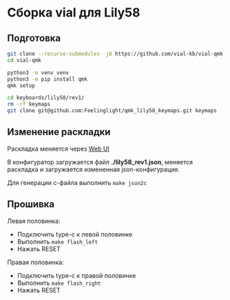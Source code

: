 # Сборка vial для Lily58

## Подготовка

```bash
git clone --recurse-submodules -j8 https://github.com/vial-kb/vial-qmk
cd vial-qmk
```

```bash
python3 -m venv venv
python3 -m pip install qmk
qmk setup
```

```bash
cd keyboards/lily58/rev1/
rm -rf keymaps
git clone git@github.com:Feelinglight/qmk_lily58_keymaps.git keymaps
```

## Изменение раскладки

Раскладка меняется через [Web UI](https://config.qmk.fm/#/lily58/rev1/LAYOUT)

В конфигуратор загружается файл **./lily58_rev1.json**, меняется раскладка и загружается
измененная json-конфигурация.

Для генерации c-файла выполнить ``make json2c``


## Прошивка

Левая половинка:

- Подключить type-c к левой половинке
- Выполнить ``make flash_left``
- Нажать RESET

Правая половинка:

- Подключить type-c к правой половинке
- Выполнить ``make flash_right``
- Нажать RESET



